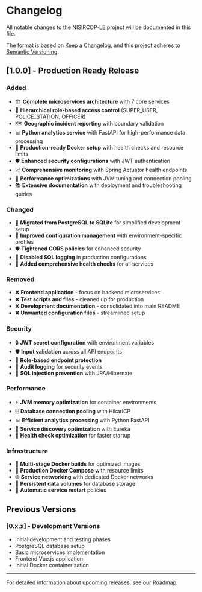 # Changelog

All notable changes to the NISIRCOP-LE project will be documented in this file.

The format is based on [Keep a Changelog](https://keepachangelog.com/en/1.0.0/),
and this project adheres to [Semantic Versioning](https://semver.org/spec/v2.0.0.html).

## [1.0.0] - Production Ready Release

### Added
- 🏗️ **Complete microservices architecture** with 7 core services
- 🔐 **Hierarchical role-based access control** (SUPER_USER, POLICE_STATION, OFFICER)
- 🗺️ **Geographic incident reporting** with boundary validation
- 📊 **Python analytics service** with FastAPI for high-performance data processing
- 🐳 **Production-ready Docker setup** with health checks and resource limits
- 🛡️ **Enhanced security configurations** with JWT authentication
- 📈 **Comprehensive monitoring** with Spring Actuator health endpoints
- 🚀 **Performance optimizations** with JVM tuning and connection pooling
- 📚 **Extensive documentation** with deployment and troubleshooting guides

### Changed
- 🔄 **Migrated from PostgreSQL to SQLite** for simplified development setup
- 🎨 **Improved configuration management** with environment-specific profiles
- 🛡️ **Tightened CORS policies** for enhanced security
- 📝 **Disabled SQL logging** in production configurations
- 🏥 **Added comprehensive health checks** for all services

### Removed
- ❌ **Frontend application** - focus on backend microservices
- ❌ **Test scripts and files** - cleaned up for production
- ❌ **Development documentation** - consolidated into main README
- ❌ **Unwanted configuration files** - streamlined setup

### Security
- 🔒 **JWT secret configuration** with environment variables
- 🛡️ **Input validation** across all API endpoints
- 🔐 **Role-based endpoint protection**
- 📝 **Audit logging** for security events
- 🚫 **SQL injection prevention** with JPA/Hibernate

### Performance
- ⚡ **JVM memory optimization** for container environments
- 🗄️ **Database connection pooling** with HikariCP
- 📊 **Efficient analytics processing** with Python FastAPI
- 🔄 **Service discovery optimization** with Eureka
- 🏥 **Health check optimization** for faster startup

### Infrastructure
- 🐳 **Multi-stage Docker builds** for optimized images
- 🔧 **Production Docker Compose** with resource limits
- 🌐 **Service networking** with dedicated Docker networks
- 📁 **Persistent data volumes** for database storage
- 🔄 **Automatic service restart** policies

## Previous Versions

### [0.x.x] - Development Versions
- Initial development and testing phases
- PostgreSQL database setup
- Basic microservices implementation
- Frontend Vue.js application
- Initial Docker containerization

---

For detailed information about upcoming releases, see our [Roadmap](README.md#roadmap).
